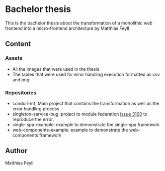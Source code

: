 # Bachelor thesis
This is the bachelor thesis about the transformation of a monolithic web frontend into a micro-frontend architecture by Matthias Feyll

## Content
### Assets
- All the images that were used in the thesis
- The tables that were used for error handling execution formatted as csv and png

### Repositories
- conduit-mf: Main project that contains the transformation as well as the error handling process
- singleton-service-bug: project to module federation [issue 3100](https://github.com/module-federation/module-federation-examples/issues/3100) to reproduce the error.
- single-spa-example: example to demonstrate the single-spa framework
- web-components-example: example to demonstrate the web-components framework

## Author
Matthias Feyll